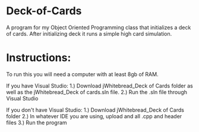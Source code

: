 # Deck-of-Cards
A program for my Object Oriented Programming class that initializes a deck of cards.
After initializing deck it runs a simple high card simulation.
# Instructions:
To run this you will need a computer with at least 8gb of RAM.

If you have Visual Studio:
1.) Download jWhitebread_Deck of Cards folder as well as the jWhitebread_Deck of cards.sln file.
2.) Run the .sln file through Visual Studio

If you don't have Visual Studio:
1.) Download jWhitebread_Deck of Cards folder
2.) In whatever IDE you are using, upload and all .cpp and header files
3.) Run the program
